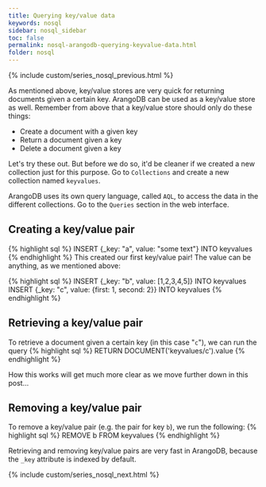 ```yaml
---
title: Querying key/value data
keywords: nosql
sidebar: nosql_sidebar
toc: false
permalink: nosql-arangodb-querying-keyvalue-data.html
folder: nosql
---
```

{% include custom/series_nosql_previous.html %}

As mentioned above, key/value stores are very quick for returning documents given a certain key. ArangoDB can be used as a key/value store as well. Remember from above that a key/value store should only do these things:

* Create a document with a given key
* Return a document given a key
* Delete a document given a key

Let's try these out. But before we do so, it'd be cleaner if we created a new collection just for this purpose. Go to `Collections` and create a new collection named `keyvalues`.

ArangoDB uses its own query language, called `AQL`, to access the data in the different collections. Go to the `Queries` section in the web interface.

## Creating a key/value pair
{% highlight sql %}
INSERT {_key: "a", value: "some text"} INTO keyvalues
{% endhighlight %}
This created our first key/value pair! The value can be anything, as we mentioned above:

{% highlight sql %}
INSERT {_key: "b", value: [1,2,3,4,5]} INTO keyvalues
INSERT {_key: "c", value: {first: 1, second: 2}} INTO keyvalues
{% endhighlight %}


## Retrieving a key/value pair
To retrieve a document given a certain key (in this case "`c`"), we can run the query
{% highlight sql %}
RETURN DOCUMENT('keyvalues/c').value
{% endhighlight %}

How this works will get much more clear as we move further down in this post...

## Removing a key/value pair
To remove a key/value pair (e.g. the pair for key `b`), we run the following:
{% highlight sql %}
REMOVE b FROM keyvalues
{% endhighlight %}

Retrieving and removing key/value pairs are very fast in ArangoDB, because the `_key` attribute is indexed by default.

{% include custom/series_nosql_next.html %}
